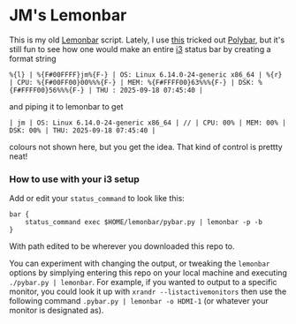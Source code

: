 # JM's Lemonbar

This is my old [Lemonbar](https://github.com/LemonBoy/bar) script. Lately, I use [this](https://github.com/jm-janzen/skel/blob/master/.config/polybar/config.ini) tricked out [Polybar](https://github.com/polybar/polybar),
but it's still fun to see how one would make an entire [i3](https://i3wm.org/) status bar by creating a format string

```shell
%{l} | %{F#00FFFF}jm%{F-} | OS: Linux 6.14.0-24-generic x86_64 | %{r} | CPU: %{F#00FF00}00%%%{F-} | MEM: %{F#FFFF00}63%%%{F-} | DSK: %{F#FFFF00}56%%%{F-} | THU : 2025-09-18 07:45:40 |
```

and piping it to lemonbar to get

```shell
| jm | OS: Linux 6.14.0-24-generic x86_64 | // | CPU: 00% | MEM: 00% | DSK: 00% | THU: 2025-09-18 07:45:40 | 
```

colours not shown here, but you get the idea. That kind of control is prettty neat!

### How to use with your i3 setup

Add or edit your `status_command` to look like this:

```i3config
bar {
    status_command exec $HOME/lemonbar/pybar.py | lemonbar -p -b
}
```

With path edited to be wherever you downloaded this repo to.

You can experiment with changing the output, or tweaking the `lemonbar` options by simplying entering this repo on your local machine and executing `./pybar.py | lemonbar`.
For example, if you wanted to output to a specific monitor, you could look it up with `xrandr --listactivemonitors` then use the following command `.pybar.py | lemonbar -o HDMI-1` (or whatever your monitor is designated as).
